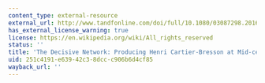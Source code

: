 ```yaml
---
content_type: external-resource
external_url: http://www.tandfonline.com/doi/full/10.1080/03087298.2016.1146445
has_external_license_warning: true
license: https://en.wikipedia.org/wiki/All_rights_reserved
status: ''
title: 'The Decisive Network: Producing Henri Cartier-Bresson at Mid-century'
uid: 251c4191-e639-42c3-8dcc-c906b6d4cf85
wayback_url: ''
---
```

